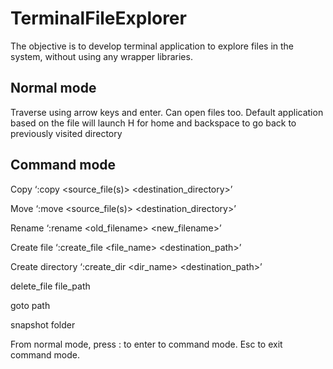 # TerminalFileExplorer
The objective is to develop terminal application to explore files in the system, without using any wrapper libraries.


## Normal mode
Traverse using arrow keys and enter.
Can open files too. Default application based on the file will launch
H for home and backspace to go back to previously visited directory

## Command mode 
Copy ‘:copy <source_file(s)> <destination_directory>’ 

Move ‘:move <source_file(s)> <destination_directory>’ 

Rename ‘:rename <old_filename> <new_filename>’

Create file ‘:create_file <file_name> <destination_path>’

Create directory ‘:create_dir <dir_name> <destination_path>’

delete_file file_path

goto path

snapshot folder
 
From normal mode, press : to enter to command mode. Esc to exit command mode.
  
  



